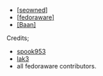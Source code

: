 - [[seowned]](https://github.com/Counter2828/SEOwnedPublic)
- [[fedoraware]](https://github.com/Fedoraware/Fedoraware)
- [[Baan]](https://github.com/xxmyn/Fedoraware)

Credits;
- [spook953](https://github.com/spook953)
- [lak3](https://github.com/Lak3)
- all fedoraware contributors.
